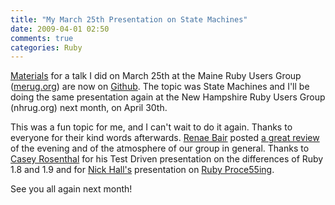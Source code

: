 ```yaml
---
title: "My March 25th Presentation on State Machines"
date: 2009-04-01 02:50
comments: true
categories: Ruby
---
```


[Materials](http://github.com/CodeOfficer/presentation-materials) for a talk I did on March 25th at the Maine Ruby Users Group ([merug.org](http://meruby.org/)) are now on [Github](http://github.com/CodeOfficer). The topic was State Machines and I'll be doing the same presentation again at the New Hampshire Ruby Users Group (nhrug.org) next month, on April 30th.

This was a fun topic for me, and I can't wait to do it again. Thanks to everyone for their kind words afterwards. [Renae Bair](http://twitter.com/renaebair) posted [a great review](http://www.renaebair.com/2009/03/19/ruby-conservation/) of the evening and of the atmosphere of our group in general. Thanks to [Casey Rosenthal](http://dialogues.port49.com/) for his Test Driven presentation on the differences of Ruby 1.8 and 1.9 and for [Nick Hall's](http://ldbss.com/wordpress/) presentation on [Ruby Proce55ing](http://www.processing.org/).

See you all again next month!
